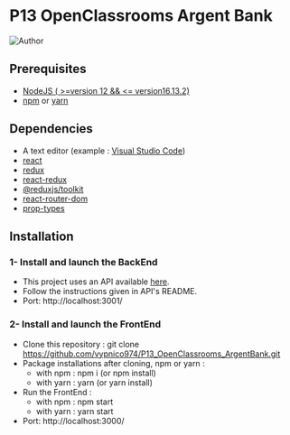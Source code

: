 # P13 OpenClassrooms Argent Bank

![Author](<https://img.shields.io/badge/Author-Nicolas%20Vyplasil-green>)

## Prerequisites

- [NodeJS ( >=version 12  && <= version16.13.2)](https://nodejs.org/en/)
- [npm](https://www.npmjs.com/) or [yarn](https://yarnpkg.com/getting-started/install)

## Dependencies

- A text editor (example : [Visual Studio Code](https://code.visualstudio.com/))
- [react](https://reactjs.org/)
- [redux](https://redux.js.org/introduction/installation)
- [react-redux](https://redux.js.org/introduction/installation)
- [@reduxjs/toolkit](https://redux.js.org/introduction/installation)
- [react-router-dom](https://reactrouter.com/web/guides/quick-start)
- [prop-types](https://github.com/facebook/prop-types)


## Installation

### 1- Install and launch the BackEnd

- This project uses an API available [here](https://github.com/OpenClassrooms-Student-Center/Project-10-Bank-API/).
- Follow the instructions given in API's README.
- Port: http://localhost:3001/

### 2- Install and launch the FrontEnd

- Clone this repository :
    git clone https://github.com/vypnico974/P13_OpenClassrooms_ArgentBank.git
- Package installations after cloning, npm or yarn :
    - with npm :
    npm i (or npm install)
    - with yarn :
    yarn (or yarn install)
- Run the FrontEnd :  
    - with npm :
    npm start
    - with yarn :
    yarn start
- Port: http://localhost:3000/



